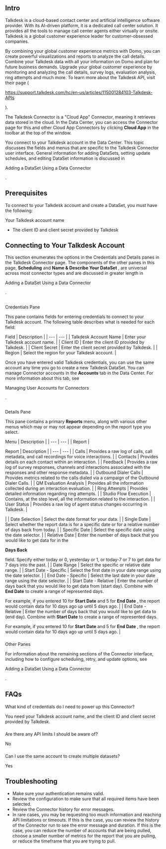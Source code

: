 

Intro
-------

Talkdesk is a cloud-based contact center and artificial intelligence software provider. With its AI-driven platform, it is a dedicated call center solution. It provides all the tools to manage call center agents either virtually or onsite. Talkdesk is a global customer experience leader for customer-obsessed companies.


 By combining your global customer experience metrics with Domo, you can create powerful visualizations and reports to analyze the call details. Combine your Talkdesk data with all your information on Domo and plan for future business demands. Upgrade your global customer experience by monitoring and analyzing the call details, survey logs, evaluation analysis, ring attempts and much more. To learn more about the Talkdesk API, visit their page (

https://support.talkdesk.com/hc/en-us/articles/115001284103-Talkdesk-APIs

).


 The Talkdesk Connector is a "Cloud App" Connector, meaning it retrieves data stored in the cloud. In the Data Center, you can access the Connector page for this and other Cloud App Connectors by clicking
 **Cloud App**
 in the toolbar at the top of the window.


 You connect to your Talkdesk account in the Data Center. This topic discusses the fields and menus that are specific to the Talkdesk Connector user interface. General information for adding DataSets, setting update schedules, and editing DataSet information is discussed in

Adding a DataSet Using a Data Connector

.


 Prerequisites
---------------

To connect to your Talkdesk account and create a DataSet, you must have the following:

 Your Talkdesk account name
* The client ID and client secret provided by Talkdesk

Connecting to Your Talkdesk Account
-------------------------------------

This section enumerates the options in the Credentials and Details panes in the Talkdesk Connector page. The components of the other panes in this page,
 **Scheduling**
 and
 **Name & Describe Your DataSet**
 , are universal across most connector types and are discussed in greater length in

Adding a DataSet Using a Data Connector

.

##
 Credentials Pane

This pane contains fields for entering credentials to connect to your Talkdesk account. The following table describes what is needed for each field:


 Field
  |
 Description
  |
| --- | --- |
|
 Talkdesk Account Name
  |
 Enter your Talkdesk account name.
  |
|
 Client ID
  |
 Enter the client ID provided by Talkdesk.
  |
|
 Client Secret
  |
 Enter the client secret provided by Talkdesk.
  |
|
 Region
  |
 Select the region for your Talkdesk account.
  |

Once you have entered valid Talkdesk credentials, you can use the same account any time you go to create a new Talkdesk DataSet. You can manage Connector accounts in the
 **Accounts**
 tab in the Data Center. For more information about this tab, see

Managing User Accounts for Connectors

.

##
 Details Pane

This pane contains a primary
 **Reports**
 menu, along with various other menus which may or may not appear depending on the report type you select.


 Menu
  |
 Description
  |
| --- | --- |
|
 Report
  |


 Report
  |
 Description
  |
| --- | --- |
|
 Calls
  |
 Provides a raw log of calls, call metadata, and call recordings for voice interactions.
  |
|
 Contacts
  |
 Provides details on each contact within an interaction.
  |
|
 Feedback
  |
 Provides a raw log of survey responses, channels and interactions associated with the responses and other response metadata.
  |
|
 Outbound Dialer Calls
  |
 Provides metrics related to the calls dialed via a campaign of the Outbound Dialer Calls.
  |
|
 QM Evaluation Analysis
  |
 Provides all the information collected during an interaction evaluation.
  |
|
 Ring Attempts
  |
 Provides detailed information regarding ring attempts.
  |
|
 Studio Flow Execution
  |
 Contains, at the step level, all the information related to the interaction.
  |
|
 User Status
  |
 Provides a raw log of agent status changes occurring in Talkdesk.
  |

|
|
 Date Selection
  |
 Select the date format for your data.
  |
|
 Single Date
  |
 Select whether the report data is for a specific date or for a relative number of days back from today.
  |
|
 Specific Date
  |
 Select the specific date using the date selector.
  |
|
 Relative Date
  |
 Enter the number of days back that you would like to get data for in the


**Days Back**


 field. Specify either today or 0, yesterday or 1, or today-7 or 7 to get data for 7 days into the past.
  |
|
 Date Range
  |
 Select the specific or relative date range.
  |
|
 Start Date - Specific
  |
 Select the first date in your date range using the date selector.
  |
|
 End Date - Specific
  |
 Select the last date in your date range using the date selector.
  |
|
 Start Date - Relative
  |
 Enter the number of days back that you would like to get data from (start day). Combine with
 ********End Date********
 to create a range of represented days.


 For example, if you entered 10 for
 ********Start Date********
 and 5 for
 ********End Date********
 , the report would contain data for 10 days ago up until 5 days ago.
  |
|
 End Date - Relative
  |
 Enter the number of days back that you would like to get data to (end day). Combine with
 ********Start Date********
 to create a range of represented days.


 For example, if you entered 10 for
 ********Start Date********
 and 5 for
 ********End Date********
 , the report would contain data for 10 days ago up until 5 days ago.
  |


###
 Other Panes

For information about the remaining sections of the Connector interface, including how to configure scheduling, retry, and update options, see

Adding a DataSet Using a Data Connector

.


 FAQs
------


####
 What kind of credentials do I need to power up this Connector?

You need your Talkdesk account name, and the client ID and client secret provided by Talkdesk.

###
 Are there any API limits I should be aware of?

No

###
 Can I use the same account to create multiple datasets?

Yes


 Troubleshooting
-----------------


* Make sure your authentication remains valid.
* Review the configuration to make sure that all required items have been selected.
* Review the Connector history for error messages.
* In rare cases, you may be requesting too much information and reaching API limitations or timeouts. If this is the case, you can review the history of the Connector run to see the error message and duration. If this is the case, you can reduce the number of accounts that are being pulled, choose a smaller number of metrics for the report that you are pulling, or reduce the timeframe that you are trying to pull.


